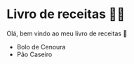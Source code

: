 # Livro de receitas :man_cook:

Olá, bem vindo ao meu livro de receitas :wave:

- Bolo de Cenoura
- Pão Caseiro

